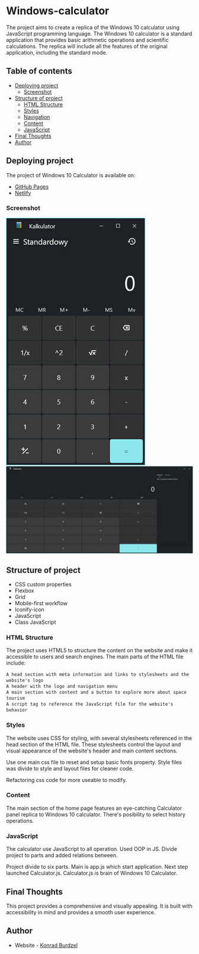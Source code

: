 # Windows-calculator

The project aims to create a replica of the Windows 10 calculator using JavaScript programming language. The Windows 10 calculator is a standard application that provides basic arithmetic operations and scientific calculations. The replica will include all the features of the original application, including the standard mode.

## Table of contents

- [Deploying project](#deploying-project)
  - [Screenshot](#screenshot)
- [Structure of project](#structure-of-project)
  - [HTML Structure](#html-structure)
  - [Styles](#styles)
  - [Navigation](#navigation)
  - [Content](#content)
  - [JavaScript](#javascript)
- [Final Thoughts](#final-thoughts)
- [Author](#author)

## Deploying project

The project of Windows 10 Calculator is available on:

- [GitHub Pages](https://github.com/konradburdzel/Windows-calculator)
- [Netlify](https://konradburdzel-win10-calc.netlify.app/)

### Screenshot

![Mobile view](/screenshots/Mobile%20View%202023-03-24%20Windows%2010%20Calculator.png)
![Wide view](/screenshots/Wide%20View%202023-05-03%20Windows%2010%20Calculator.png)

## Structure of project

- CSS custom properties
- Flexbox
- Grid
- Mobile-first workflow
- Iconify-icon
- JavaScript
- Class JavaScript

### HTML Structure

The project uses HTML5 to structure the content on the website and make it accessible to users and search engines. The main parts of the HTML file include:

    A head section with meta information and links to stylesheets and the website's logo
    A header with the logo and navigation menu
    A main section with content and a button to explore more about space tourism
    A script tag to reference the JavaScript file for the website's behavior

### Styles

The website uses CSS for styling, with several stylesheets referenced in the head section of the HTML file. These stylesheets control the layout and visual appearance of the website's header and main content sections.

Use one main css file to reset and setup basic fonts property.
Style files was divide to style and layout files for cleaner code.

Refactoring css code for more useable to modify.

### Content

The main section of the home page features an eye-catching Calculator panel replica to Windows 10 calculator. There's posibility to select history operations.

### JavaScript

The calculator use JavaScript to all operation. Used OOP in JS. Divide project to parts and added relations between.

Project divide to six parts. Main is app.js which start application. Next step launched Calculator.js. Calculator.js is brain of Windows 10 Calculator.

## Final Thoughts

This project provides a comprehensive and visually appealing. It is built with accessibility in mind and provides a smooth user experience.

## Author

- Website - [Konrad Burdzel](https://github.com/konradburdzel)
